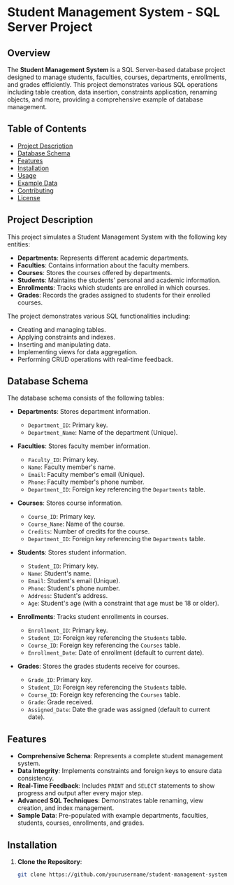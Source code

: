 # Student Management System - SQL Server Project

## Overview

The **Student Management System** is a SQL Server-based database project designed to manage students, faculties, courses, departments, enrollments, and grades efficiently. This project demonstrates various SQL operations including table creation, data insertion, constraints application, renaming objects, and more, providing a comprehensive example of database management.

## Table of Contents

- [Project Description](#project-description)
- [Database Schema](#database-schema)
- [Features](#features)
- [Installation](#installation)
- [Usage](#usage)
- [Example Data](#example-data)
- [Contributing](#contributing)
- [License](#license)

## Project Description

This project simulates a Student Management System with the following key entities:
- **Departments**: Represents different academic departments.
- **Faculties**: Contains information about the faculty members.
- **Courses**: Stores the courses offered by departments.
- **Students**: Maintains the students' personal and academic information.
- **Enrollments**: Tracks which students are enrolled in which courses.
- **Grades**: Records the grades assigned to students for their enrolled courses.

The project demonstrates various SQL functionalities including:
- Creating and managing tables.
- Applying constraints and indexes.
- Inserting and manipulating data.
- Implementing views for data aggregation.
- Performing CRUD operations with real-time feedback.

## Database Schema

The database schema consists of the following tables:

- **Departments**: Stores department information.
  - `Department_ID`: Primary key.
  - `Department_Name`: Name of the department (Unique).

- **Faculties**: Stores faculty member information.
  - `Faculty_ID`: Primary key.
  - `Name`: Faculty member's name.
  - `Email`: Faculty member's email (Unique).
  - `Phone`: Faculty member's phone number.
  - `Department_ID`: Foreign key referencing the `Departments` table.

- **Courses**: Stores course information.
  - `Course_ID`: Primary key.
  - `Course_Name`: Name of the course.
  - `Credits`: Number of credits for the course.
  - `Department_ID`: Foreign key referencing the `Departments` table.

- **Students**: Stores student information.
  - `Student_ID`: Primary key.
  - `Name`: Student's name.
  - `Email`: Student's email (Unique).
  - `Phone`: Student's phone number.
  - `Address`: Student's address.
  - `Age`: Student's age (with a constraint that age must be 18 or older).

- **Enrollments**: Tracks student enrollments in courses.
  - `Enrollment_ID`: Primary key.
  - `Student_ID`: Foreign key referencing the `Students` table.
  - `Course_ID`: Foreign key referencing the `Courses` table.
  - `Enrollment_Date`: Date of enrollment (default to current date).

- **Grades**: Stores the grades students receive for courses.
  - `Grade_ID`: Primary key.
  - `Student_ID`: Foreign key referencing the `Students` table.
  - `Course_ID`: Foreign key referencing the `Courses` table.
  - `Grade`: Grade received.
  - `Assigned_Date`: Date the grade was assigned (default to current date).

## Features

- **Comprehensive Schema**: Represents a complete student management system.
- **Data Integrity**: Implements constraints and foreign keys to ensure data consistency.
- **Real-Time Feedback**: Includes `PRINT` and `SELECT` statements to show progress and output after every major step.
- **Advanced SQL Techniques**: Demonstrates table renaming, view creation, and index management.
- **Sample Data**: Pre-populated with example departments, faculties, students, courses, enrollments, and grades.

## Installation

1. **Clone the Repository**: 
   ```bash
   git clone https://github.com/yourusername/student-management-system.git
